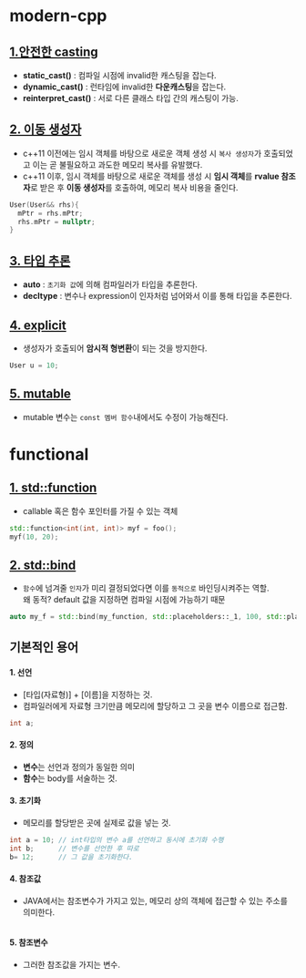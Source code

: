 # modern-cpp

## [1.안전한 casting](/all/cast.md)  
* **static_cast<T>()** : 컴파일 시점에 invalid한 캐스팅을 잡는다.  
* **dynamic_cast<T>()** : 런타임에 invalid한 **다운캐스팅**을 잡는다. 
* **reinterpret_cast<T>()** : 서로 다른 클래스 타입 간의 캐스팅이 가능.  
  
## [2. 이동 생성자](/all/move_cons.md)  
* c++11 이전에는 임시 객체를 바탕으로 새로운 객체 생성 시 `복사 생성자`가 호출되었고 이는 곧 불필요하고 과도한 메모리 복사를 유발했다.  
* c++11 이후, 임시 객체를 바탕으로 새로운 객체를 생성 시 **임시 객체**를 **rvalue 참조자**로 받은 후 **이동 생성자**를 호출하여, 메모리 복사 비용을 줄인다.  

```c++
User(User&& rhs){
  mPtr = rhs.mPtr;
  rhs.mPtr = nullptr;
}
```

## [3. 타입 추론](/all/deduction.md)  
* **auto** : `초기화 값`에 의해 컴파일러가 타입을 추론한다.  
* **decltype** : 변수나 expression이 인자처럼 넘어와서 이를 통해 타입을 추론한다.  

## [4. explicit](/all/explicit.md)  
* 생성자가 호출되어 **암시적 형변환**이 되는 것을 방지한다.  
```c++
User u = 10;    
```
## [5. mutable](/all/const_mutable.md)  
* mutable 변수는 `const 멤버 함수`내에서도 수정이 가능해진다.  


# functional  

## [1. std::function](/all/function.md)  
* callable 혹은 함수 포인터를 가질 수 있는 객체  
```c++
std::function<int(int, int)> myf = foo();
myf(10, 20);
```

## [2. std::bind](/all/bind.md)  
* `함수`에 넘겨줄 `인자`가 미리 결정되었다면 이를 `동적으로` 바인딩시켜주는 역할.  
왜 동적? default 값을 지정하면 컴파일 시점에 가능하기 때문  

```c++
auto my_f = std::bind(my_function, std::placeholders::_1, 100, std::placeholders::_2);
```





## 기본적인 용어  
#### 1. 선언  
* [타입(자료형)] + [이름]을 지정하는 것.  
* 컴파일러에게 자료형 크기만큼 메모리에 할당하고 그 곳을 변수 이름으로 접근함.  
```c++
int a;
```
#### 2. 정의  
* **변수**는 선언과 정의가 동일한 의미  
* **함수**는 body를 서술하는 것.  

#### 3. 초기화  
* 메모리를 할당받은 곳에 실제로 값을 넣는 것.  
```c++
int a = 10; // int타입의 변수 a를 선언하고 동시에 초기화 수행
int b;      // 변수를 선언한 후 따로
b= 12;      // 그 값을 초기화한다.
```
#### 4. 참조값  
* JAVA에서는 참조변수가 가지고 있는, 메모리 상의 객체에 접근할 수 있는 주소를 의미한다.  

```c++

```

#### 5. 참조변수  
* 그러한 참조값을 가지는 변수.  




